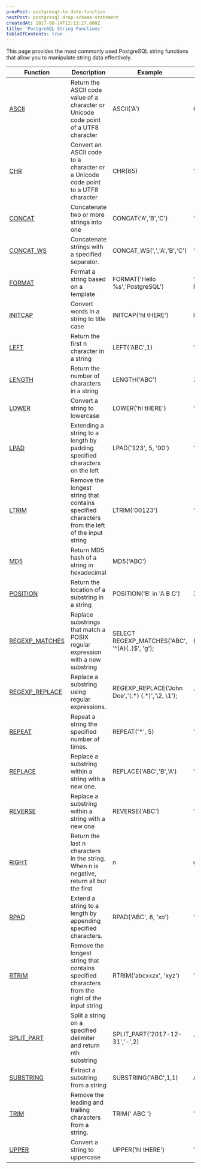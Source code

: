 ```yaml
---
prevPost: postgresql-to_date-function
nextPost: postgresql-drop-schema-statement
createdAt: 2017-08-14T12:11:27.000Z
title: 'PostgreSQL String Functions'
tableOfContents: true
---
```


This page provides the most commonly used PostgreSQL string functions that allow you to manipulate string data effectively.  

| Function                                                                                                    | Description                                                                                     | Example                                              | Result             |
| ----------------------------------------------------------------------------------------------------------- | ----------------------------------------------------------------------------------------------- | ---------------------------------------------------- | ------------------ |
| [ASCII](/postgresql/postgresql-string-functions/postgresql-ascii)                   | Return the ASCII code value of a character or Unicode code point of a UTF8 character            | ASCII('A')                                           | 65                 |
| [CHR](/postgresql/postgresql-string-functions/postgresql-chr)                       | Convert an ASCII code to a character or a Unicode code point to a UTF8 character                | CHR(65)                                              | 'A'                |
| [CONCAT](/postgresql/postgresql-string-functions/postgresql-concat-function)        | Concatenate two or more strings into one                                                        | CONCAT('A','B','C')                                  | 'ABC'              |
| [CONCAT_WS](/postgresql/postgresql-string-functions/postgresql-concat_ws)           | Concatenate strings with a specified separator.                                                 | CONCAT_WS(',','A','B','C')                           | 'A,B,C'            |
| [FORMAT](/postgresql/postgresql-string-functions/postgresql-format)                 | Format a string based on a template                                                             | FORMAT('Hello %s','PostgreSQL')                      | 'Hello PostgreSQL' |
| [INITCAP](/postgresql/postgresql-string-functions/postgresql-letter-case-functions) | Convert words in a string to title case                                                         | INITCAP('hI tHERE')                                  | Hi There           |
| [LEFT](/postgresql/postgresql-string-functions/postgresql-left)                     | Return the first n character in a string                                                        | LEFT('ABC',1)                                        | 'A'                |
| [LENGTH](/postgresql/postgresql-string-functions/postgresql-length-function)        | Return the number of characters in a string                                                     | LENGTH('ABC')                                        | 3                  |
| [LOWER](/postgresql/postgresql-string-functions/postgresql-lower)                   | Convert a string to lowercase                                                                   | LOWER('hI tHERE')                                    | 'hi there'         |
| [LPAD](/postgresql/postgresql-string-functions/postgresql-lpad)                     | Extending a string to a length by padding specified characters on the left                      | LPAD('123', 5, '00')                                 | '00123'            |
| [LTRIM](/postgresql/postgresql-string-functions/postgresql-ltrim)                   | Remove the longest string that contains specified characters from the left of the input string  | LTRIM('00123')                                       | '123'              |
| [MD5](/postgresql/postgresql-string-functions/postgresql-md5)                       | Return MD5 hash of a string in hexadecimal                                                      | MD5('ABC')                                           |                    |
| [POSITION](/postgresql/postgresql-string-functions/postgresql-position)             | Return the location of a substring in a string                                                  | POSITION('B' in 'A B C')                             | 3                  |
| [REGEXP_MATCHES](/postgresql/postgresql-string-functions/postgresql-regexp_matches) | Replace substrings that match a POSIX regular expression with a new substring                   | SELECT REGEXP_MATCHES('ABC', '^(A)(..)\$', 'g');     | \{A,BC}             |
| [REGEXP_REPLACE](/postgresql/postgresql-string-functions/regexp_replace)            | Replace a substring using regular expressions.                                                  | REGEXP_REPLACE('John Doe','(.\*) (.\*)','\\2, \\1'); | 'Doe, John'        |
| [REPEAT](/postgresql/postgresql-string-functions/postgresql-repeat)                 | Repeat a string the specified number of times.                                                  | REPEAT('\*', 5)                                      | '\*\*\*\*\*'       |
| [REPLACE](/postgresql/postgresql-string-functions/postgresql-replace)               | Replace a substring within a string with a new one.                                             | REPLACE('ABC','B','A')                               | 'AAC'              |
| [REVERSE](/postgresql/postgresql-string-functions/postgresql-reverse)               | Replace a substring within a string with a new one                                              | REVERSE('ABC')                                       | 'CBA'              |
| [RIGHT](/postgresql/postgresql-string-functions/postgresql-right)                   | Return the last n characters in the string. When n is negative, return all but the first        | n                                                    | characters.        | RIGHT('ABC', 2) | 'BC' |
| [RPAD](/postgresql/postgresql-string-functions/postgresql-rpad)                     | Extend a string to a length by appending specified characters.                                  | RPAD('ABC', 6, 'xo')                                 | 'ABCxox'           |
| [RTRIM](/postgresql/postgresql-string-functions/postgresql-rtrim)                   | Remove the longest string that contains specified characters from the right of the input string | RTRIM('abcxxzx', 'xyz')                              | 'abc'              |
| [SPLIT_PART](/postgresql/postgresql-string-functions/postgresql-split_part)         | Split a string on a specified delimiter and return nth substring                                | SPLIT_PART('2017-12-31','-',2)                       | '12'               |
| [SUBSTRING](/postgresql/postgresql-string-functions/postgresql-substring)           | Extract a substring from a string                                                               | SUBSTRING('ABC',1,1)                                 | A'                 |
| [TRIM](/postgresql/postgresql-string-functions/postgresql-trim-function)            | Remove the leading and trailing characters from a string.                                       | TRIM(' ABC ')                                        | 'ABC'              |
| [UPPER](/postgresql/postgresql-string-functions/postgresql-upper)                   | Convert a string to uppercase                                                                   | UPPER('hI tHERE')                                    | 'HI THERE'         |
